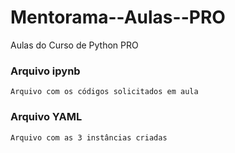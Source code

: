 # Mentorama--Aulas--PRO
Aulas do Curso de Python PRO

### Arquivo ipynb
    Arquivo com os códigos solicitados em aula
    
### Arquivo YAML
    Arquivo com as 3 instâncias criadas 
    
